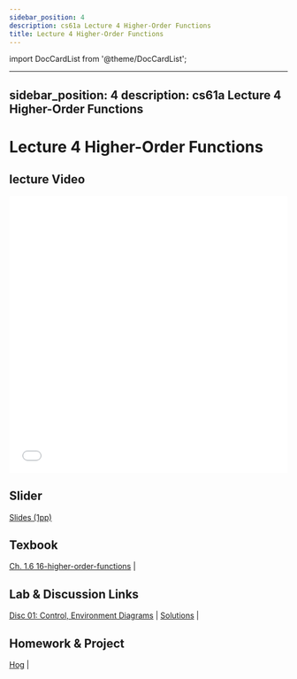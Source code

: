 ```yaml
---
sidebar_position: 4
description: cs61a Lecture 4 Higher-Order Functions
title: Lecture 4 Higher-Order Functions
---
```


import DocCardList from '@theme/DocCardList';

---
sidebar_position: 4
description: cs61a  Lecture 4 Higher-Order Functions
---
# Lecture 4 Higher-Order Functions
## lecture Video

<iframe src="//player.bilibili.com/player.html?aid=277746636&bvid=BV17c411f78k&cid=1311465503&p=1&high_quality=1&danmaku=0" scrolling="no" border="0" frameborder="no" framespacing="0" allowfullscreen="true" allowfullscreen="allowfullscreen" width="100%" height="500" scrolling="no" frameborder="0" sandbox="allow-top-navigation allow-same-origin allow-forms allow-scripts"> </iframe>

## Slider
[Slides (1pp)](/resource/cs61a/04-Higher-Order_Functions_1pp.pdf)
## Texbook
[Ch. 1.6 16-higher-order-functions](https://www.composingprograms.com/pages/16-higher-order-functions.html) | 

## Lab & Discussion Links
[Disc 01: Control, Environment Diagrams](./dis/disc01.md) | [Solutions](./dis/sol-disc01.md) | 

## Homework & Project
[Hog](./project/hog.md) | 


<DocCardList />

